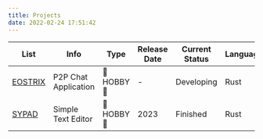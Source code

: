 ```yaml
---
title: Projects
date: 2022-02-24 17:51:42
---
```


List | Info | Type | Release Date | Current Status | Language | License
--- | --- | --- | ---| --- | --- | ---
[EOSTRIX]() | P2P Chat Application | 🛞 HOBBY 🛞 | - | Developing | Rust | MIT
[SYPAD](https://github.com/mihinN/SYPAD) | Simple Text Editor | 🛞 HOBBY 🛞 | 2023 | Finished | Rust | MIT
